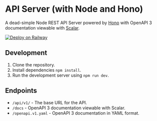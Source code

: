 # API Server (with Node and Hono)

A dead-simple Node REST API Server powered by [Hono](https://hono.dev/) with OpenAPI 3 documentation viewable with [Scalar](https://docs.scalar.com/swagger-editor).

[![Deploy on Railway](https://railway.app/button.svg)](https://railway.app/template/nBepLC?referralCode=k9d2VP)

## Development

1. Clone the repository.
2. Install dependencies `npm install`.
3. Run the development server using `npm run dev`.

## Endpoints

- `/api/v1/` - The base URL for the API.
- `/docs` - OpenAPI 3 documentation viewable with Scalar.
- `/openapi.v1.yaml` - OpenAPI 3 documentation in YAML format.
